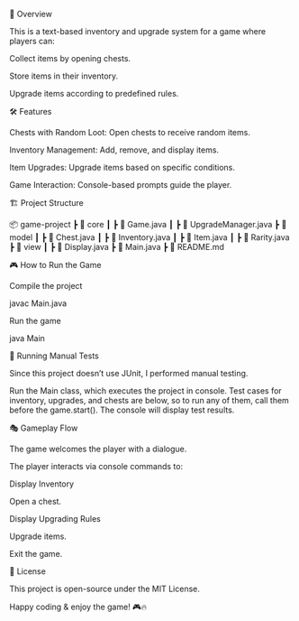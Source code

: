 📌 Overview

This is a text-based inventory and upgrade system for a game where players can:

Collect items by opening chests.

Store items in their inventory.

Upgrade items according to predefined rules.

🛠️ Features

Chests with Random Loot: Open chests to receive random items.

Inventory Management: Add, remove, and display items.

Item Upgrades: Upgrade items based on specific conditions.

Game Interaction: Console-based prompts guide the player.

🏗️ Project Structure

📦 game-project
┣ 📂 core
┃ ┣ 📜 Game.java
┃ ┣ 📜 UpgradeManager.java
┣ 📂 model
┃ ┣ 📜 Chest.java
┃ ┣ 📜 Inventory.java
┃ ┣ 📜 Item.java
┃ ┣ 📜 Rarity.java
┣ 📂 view
┃ ┣ 📜 Display.java
┣ 📜 Main.java
┣ 📜 README.md

🎮 How to Run the Game

Compile the project

javac Main.java

Run the game

java Main

🧪 Running Manual Tests

Since this project doesn’t use JUnit, I performed manual testing.

Run the Main class, which executes the project in console.
Test cases for inventory, upgrades, and chests are below, so to run any of them, call them before the game.start().
The console will display test results.

🎭 Gameplay Flow

The game welcomes the player with a dialogue.

The player interacts via console commands to:

Display Inventory

Open a chest.

Display Upgrading Rules

Upgrade items.

Exit the game.

📜 License

This project is open-source under the MIT License.

Happy coding & enjoy the game! 🎮🔥